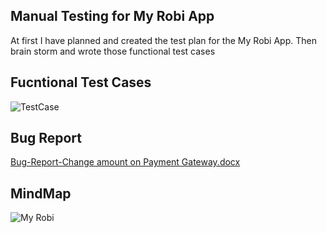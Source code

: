 
## Manual Testing for My Robi App

At first I have planned and created the test plan for the My Robi App.
Then brain storm and wrote those functional test cases
## Fucntional Test Cases

![TestCase](https://user-images.githubusercontent.com/44100836/225027829-944f7583-8712-4b2a-b4a9-35a3ac2052b9.png)



## Bug Report 
[Bug-Report-Change amount on Payment Gateway.docx](https://github.com/Mehedy360/MyRobiApp-Manual-Testing/files/10969604/Bug-Report-Change.amount.on.Payment.Gateway.docx)

## MindMap
![My Robi](https://user-images.githubusercontent.com/44100836/225029110-379c69de-4f85-41c8-bbbc-7a37d88f7e95.png)


